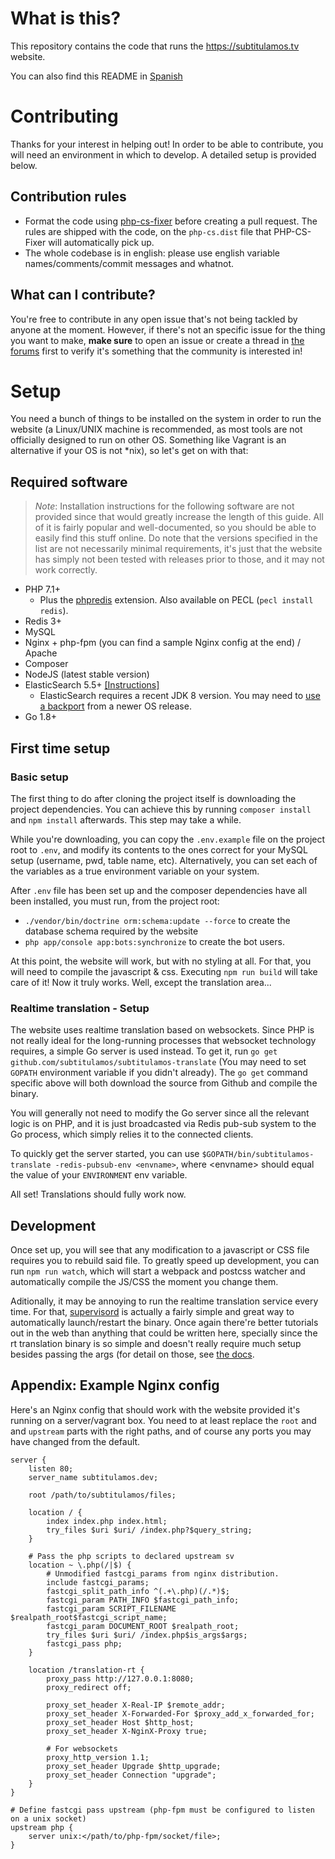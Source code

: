 # What is this?
This repository contains the code that runs the https://subtitulamos.tv website.

You can also find this README in [Spanish](./README.es.md)

# Contributing
Thanks for your interest in helping out! In order to be able to contribute, you will need an environment in which to develop. A detailed setup is provided below. 

## Contribution rules
- Format the code using [php-cs-fixer](https://github.com/FriendsOfPHP/PHP-CS-Fixer) before creating a pull request. The rules are shipped with the code, on the `php-cs.dist` file that PHP-CS-Fixer will automatically pick up.
- The whole codebase is in english: please use english variable names/comments/commit messages and whatnot.

## What can I contribute?
You're free to contribute in any open issue that's not being tackled by anyone at the moment. However, if there's not an specific issue for the thing you want to make, **make sure** to open an issue or create a thread in [the forums](https://foro.subtitulamos.tv) first to verify it's something that the community is interested in!

# Setup
You need a bunch of things to be installed on the system in order to run the website (a Linux/UNIX machine is recommended, as most tools are not officially designed to run on other OS. Something like Vagrant is an alternative if your OS is not *nix), so let's get on with that:

## Required software
>*Note*: Installation instructions for the following software are not provided since that would greatly increase the length of this guide. All of it is fairly popular and well-documented, so you should be able to easily find this stuff online. Do note that the versions specified in the list are not necessarily minimal requirements, it's just that the website has simply not been tested with releases prior to those, and it may not work correctly.

- PHP 7.1+
    - Plus the [phpredis](https://github.com/phpredis/phpredis) extension. Also available on PECL (`pecl install redis`).
- Redis 3+
- MySQL
- Nginx + php-fpm (you can find a sample Nginx config at the end) / Apache
- Composer
- NodeJS (latest stable version)
- ElasticSearch 5.5+ [[Instructions]](https://www.elastic.co/guide/en/elasticsearch/reference/5.5/_installation.html)
    - ElasticSearch requires a recent JDK 8 version. You may need to [use a backport](https://linux-tips.com/t/how-to-install-java-8-on-debian-jessie/349/2) from a newer OS release.
- Go 1.8+

## First time setup

### Basic setup
The first thing to do after cloning the project itself is downloading the project dependencies. You can achieve this by running `composer install` and `npm install` afterwards. This step may take a while.

While you're downloading, you can copy the `.env.example` file on the project root to `.env`, and modify its contents to the ones correct for your MySQL setup (username, pwd, table name, etc). Alternatively, you can set each of the variables as a true environment variable on your system.

After `.env` file has been set up and the composer dependencies have all been installed, you must run, from the project root:
- `./vendor/bin/doctrine orm:schema:update --force` to create the database schema required by the website
- `php app/console app:bots:synchronize` to create the bot users. 

At this point, the website will work, but with no styling at all. For that, you will need to compile the javascript & css. Executing `npm run build` will take care of it! Now it truly works. Well, except the translation area...

### Realtime translation - Setup

The website uses realtime translation based on websockets. Since PHP is not really ideal for the long-running processes that websocket technology requires, a simple Go server is used instead. To get it, run `go get github.com/subtitulamos/subtitulamos-translate` (You may need to set `GOPATH` environment variable if you didn't already). The `go get` command specific above will both download the source from Github and compile the binary.

You will generally not need to modify the Go server since all the relevant logic is on PHP, and it is just broadcasted via Redis pub-sub system to the Go process, which simply relies it to the connected clients.

To quickly get the server started, you can use `$GOPATH/bin/subtitulamos-translate -redis-pubsub-env <envname>`, where \<envname\> should equal the value of your `ENVIRONMENT` env variable.  

All set! Translations should fully work now.

## Development

Once set up, you will see that any modification to a javascript or CSS file requires you to rebuild said file. To greatly speed up development, you can run `npm run watch`, which will start a webpack and postcss watcher and automatically compile the JS/CSS the moment you change them.

Aditionally, it may be annoying to run the realtime translation service every time. For that, [supervisord](http://supervisord.org/) is actually a fairly simple and great way to automatically launch/restart the binary. Once again there're better tutorials out in the web than anything that could be written here, specially since the rt translation binary is so simple and doesn't really require much setup besides passing the args (for detail on those, see [the docs](https://github.com/subtitulamos/subtitulamos-translate).

## Appendix: Example Nginx config
Here's an Nginx config that should work with the website provided it's running on a server/vagrant box. You need to at least replace the `root` and and `upstream` parts with the right paths, and of course any ports you may have changed from the default.

    server {
        listen 80;
        server_name subtitulamos.dev;

        root /path/to/subtitulamos/files;

        location / {
            index index.php index.html;
            try_files $uri $uri/ /index.php?$query_string;
        }

        # Pass the php scripts to declared upstream sv
        location ~ \.php(/|$) {
            # Unmodified fastcgi_params from nginx distribution.
            include fastcgi_params;
            fastcgi_split_path_info ^(.+\.php)(/.*)$;
            fastcgi_param PATH_INFO $fastcgi_path_info;
            fastcgi_param SCRIPT_FILENAME $realpath_root$fastcgi_script_name;
            fastcgi_param DOCUMENT_ROOT $realpath_root;
            try_files $uri $uri/ /index.php$is_args$args;
            fastcgi_pass php;
        }

        location /translation-rt {
            proxy_pass http://127.0.0.1:8080;
            proxy_redirect off;

            proxy_set_header X-Real-IP $remote_addr;
            proxy_set_header X-Forwarded-For $proxy_add_x_forwarded_for;
            proxy_set_header Host $http_host;
            proxy_set_header X-NginX-Proxy true;

            # For websockets
            proxy_http_version 1.1;
            proxy_set_header Upgrade $http_upgrade;
            proxy_set_header Connection "upgrade";
        }
    }

    # Define fastcgi pass upstream (php-fpm must be configured to listen on a unix socket)
    upstream php {
        server unix:</path/to/php-fpm/socket/file>;
    }
